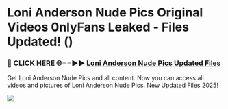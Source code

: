 # Loni Anderson Nude Pics Original Videos 0nlyFans Leaked - Files Updated! ()

<h3>🔴 CLICK HERE 🌐==►► <a href="https://tinyurl.com/2p9ay9w9" rel="nofollow">Loni Anderson Nude Pics Updated Files</a></h3>

Get Loni Anderson Nude Pics and all content. Now you can access all videos and pictures of Loni Anderson Nude Pics. New Updated Files 2025!

[![](https://i.imgur.com/KQgVmj3.gif)](https://tinyurl.com/2p9ay9w9)
